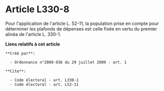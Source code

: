 # Article L330-8

Pour l'application de l'article L. 52-11, la population prise en compte pour déterminer les plafonds de dépenses est celle
fixée en vertu du premier alinéa de l'article L. 330-1.

**Liens relatifs à cet article**

	**Créé par**:

	  - Ordonnance n°2009-936 du 29 juillet 2009 - art. 1

	**Cite**:

	  - Code électoral - art. L330-1
	  - Code électoral - art. L52-11
